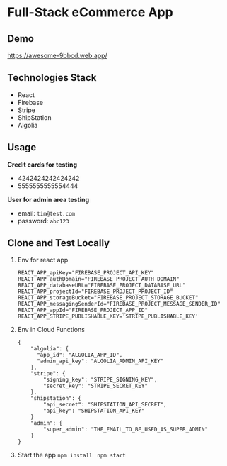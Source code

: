 # Full-Stack eCommerce App

## Demo
https://awesome-9bbcd.web.app/

## Technologies Stack

- React
- Firebase
- Stripe
- ShipStation
- Algolia

## Usage
**Credit cards for testing**
- 4242424242424242
- 5555555555554444

**User for admin area testing**
- email: ```tim@test.com```
- password: ```abc123```

## Clone and Test Locally
1. Env for react app
    ```
    REACT_APP_apiKey="FIREBASE_PROJECT_API_KEY"
    REACT_APP_authDomain="FIREBASE_PROJECT_AUTH_DOMAIN"
    REACT_APP_databaseURL="FIREBASE_PROJECT_DATABASE_URL"
    REACT_APP_projectId="FIREBASE_PROJECT_PROJECT_ID"
    REACT_APP_storageBucket="FIREBASE_PROJECT_STORAGE_BUCKET"
    REACT_APP_messagingSenderId="FIREBASE_PROJECT_MESSAGE_SENDER_ID"
    REACT_APP_appId="FIREBASE_PROJECT_APP_ID"
    REACT_APP_STRIPE_PUBLISHABLE_KEY='STRIPE_PUBLISHABLE_KEY'
    ```
2. Env in Cloud Functions
    ```
    {
        "algolia": {
          "app_id": "ALGOLIA_APP_ID",
          "admin_api_key": "ALGOLIA_ADMIN_API_KEY"
        },
        "stripe": {
            "signing_key": "STRIPE_SIGNING_KEY",
            "secret_key": "STRIPE_SECRET_KEY"
        },
        "shipstation": {
            "api_secret": "SHIPSTATION_API_SECRET",
            "api_key": "SHIPSTATION_API_KEY"
        }
        "admin": {
            "super_admin": "THE_EMAIL_TO_BE_USED_AS_SUPER_ADMIN"
        }
    }
    ```
4. Start the app
    ```npm install ```
    ```npm start```

